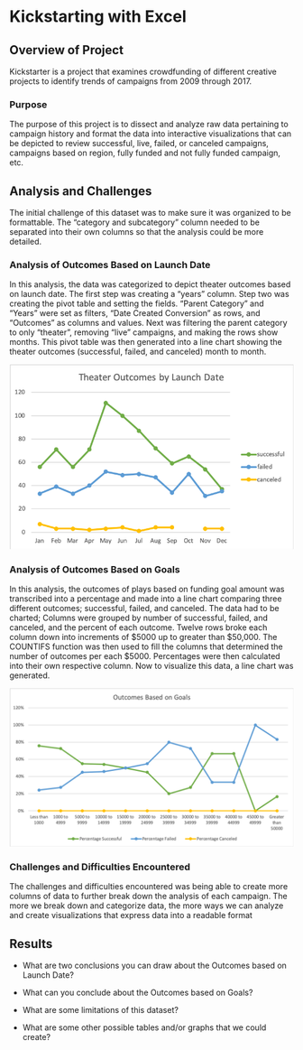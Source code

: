 # Kickstarting with Excel

## Overview of Project
Kickstarter is a project that examines crowdfunding of different creative projects to identify trends of campaigns from 2009 through 2017. 

### Purpose
The purpose of this project is to dissect and analyze raw data pertaining to campaign history and format the data into interactive visualizations that can be depicted to review successful, live, failed, or canceled campaigns, campaigns based on region, fully funded and not fully funded campaign, etc.

## Analysis and Challenges
The initial challenge of this dataset was to make sure it was organized to be formattable. The “category and subcategory” column needed to be separated into their own columns so that the analysis could be more detailed. 

### Analysis of Outcomes Based on Launch Date
In this analysis, the data was categorized to depict theater outcomes based on launch date. The first step was creating a “years” column. Step two was creating the pivot table and setting the fields. “Parent Category” and “Years” were set as filters, “Date Created Conversion” as rows, and “Outcomes” as columns and values. Next was filtering the parent category to only “theater”, removing “live” campaigns, and making the rows show months. This pivot table was then generated into a line chart showing the theater outcomes (successful, failed, and canceled) month to month.

![Resources/Theater_Outcome_vs_Launch](/Resources/Theater_Outcome_vs_Launch.png)

### Analysis of Outcomes Based on Goals
In this analysis, the outcomes of plays based on funding goal amount was transcribed into a percentage and made into a line chart comparing three different outcomes; successful, failed, and canceled. The data had to be charted; Columns were grouped by number of successful, failed, and canceled, and the percent of each outcome. Twelve rows broke each column down into increments of $5000 up to greater than $50,000. The COUNTIFS function was then used to fill the columns that determined the number of outcomes per each $5000. Percentages were then calculated into their own respective column. Now to visualize this data, a line chart was generated.

![Resources/Outcomes_vs_Goals](/Resources/Outcomes_vs_Goals.png)

### Challenges and Difficulties Encountered
The challenges and difficulties encountered was being able to create more columns of data to further break down the analysis of each campaign. The more we break down and categorize data, the more ways we can analyze and create visualizations that express data into a readable format

## Results

- What are two conclusions you can draw about the Outcomes based on Launch Date?

- What can you conclude about the Outcomes based on Goals?

- What are some limitations of this dataset?

- What are some other possible tables and/or graphs that we could create?
